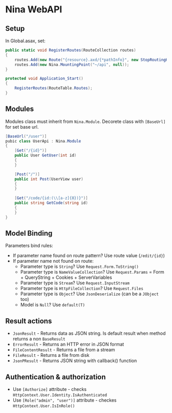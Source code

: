 ﻿# Nina WebAPI

## Setup
In Global.asax, set:

```C#
public static void RegisterRoutes(RouteCollection routes)
{
    routes.Add(new Route("{resource}.axd/{*pathInfo}", new StopRoutingHandler()));
    routes.Add(new Nina.MountingPoint("~/api", null));
}

protected void Application_Start()
{
    RegisterRoutes(RouteTable.Routes);
}
```

## Modules

Modules class must inherit from `Nina.Module`. Decorete class with `[BaseUrl]` for set base url.

```C#
[BaseUrl("/user")]
pubic class UserApi : Nina.Module
{
    [Get("/{id}")]
    public User GetUser(int id)
    {
    }

    [Post("/")]
    public int Post(UserView user)
    {
    }
    
    [Get("/code/{id:(\\[a-z]{8})}")]
    public string GetCode(string id)
    {
    }
}
```

## Model Binding

Parameters bind rules:

- If parameter name found on route pattern? Use route value (`/edit/{id}`)
- If parameter name not found on route:
    - Parameter type is `String`? Use `Request.Form.ToString()`
    - Parameter type is `NameValueCollection`? Use `Request.Params` = Form + QueryString + Cookies + ServerVariables
    - Parameter type is `Stream`? Use `Request.InputStream`
    - Parameter type is `HttpFileCollection`? Use `Request.Files`
    - Parameter type is `Object`? Use `JsonDeserialize` (can be a `JObject` too)
    - Model is `Null`? Use `default(T)`

## Result actions

- `JsonResult` - Returns data as JSON string. Is default result when method returns a non `BaseResult`
- `ErrorResult` - Returns an HTTP error in JSON format
- `FileContentResult` - Returns a file from a stream
- `FileResult` - Returns a file from disk
- `JsonPResult` - Returns JSON string with callback() function

## Authentication & authorization

- Use `[Authorize]` attribute - checks `HttpContext.User.Identity.IsAuthenticated`
- Use `[Role("admin", "user")]` attribute - checkes `HttpContext.User.IsInRole()`
